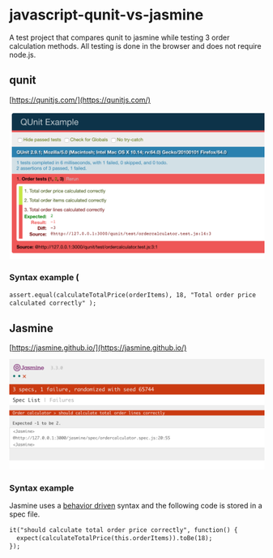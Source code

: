 # javascript-qunit-vs-jasmine

A test project that compares qunit to jasmine while testing 3 order calculation methods. All testing is done in the browser and does not require node.js.

## qunit

[https://qunitjs.com/](https://qunitjs.com/)

![qunit](https://github.com/madeinouweland/javascript-qunit-vs-jasmine/blob/master/qunit.png)

### Syntax example (

```
assert.equal(calculateTotalPrice(orderItems), 18, "Total order price calculated correctly" );
```

## Jasmine

[https://jasmine.github.io/](https://jasmine.github.io/)

![jasmine](https://github.com/madeinouweland/javascript-qunit-vs-jasmine/blob/master/jasmine.png)

### Syntax example

Jasmine uses a [behavior driven](https://en.wikipedia.org/wiki/Behavior-driven_development) syntax and the following code  is stored in a spec file. 

```
it("should calculate total order price correctly", function() {
  expect(calculateTotalPrice(this.orderItems)).toBe(18);
});
```
